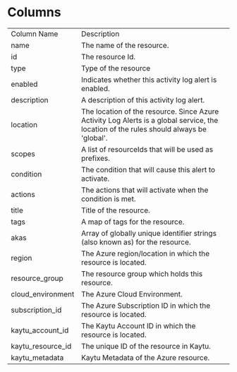 # Columns  

<table>
	<tr><td>Column Name</td><td>Description</td></tr>
	<tr><td>name</td><td>The name of the resource.</td></tr>
	<tr><td>id</td><td>The resource Id.</td></tr>
	<tr><td>type</td><td>Type of the resource</td></tr>
	<tr><td>enabled</td><td>Indicates whether this activity log alert is enabled.</td></tr>
	<tr><td>description</td><td>A description of this activity log alert.</td></tr>
	<tr><td>location</td><td>The location of the resource. Since Azure Activity Log Alerts is a global service, the location of the rules should always be 'global'.</td></tr>
	<tr><td>scopes</td><td>A list of resourceIds that will be used as prefixes.</td></tr>
	<tr><td>condition</td><td>The condition that will cause this alert to activate.</td></tr>
	<tr><td>actions</td><td>The actions that will activate when the condition is met.</td></tr>
	<tr><td>title</td><td>Title of the resource.</td></tr>
	<tr><td>tags</td><td>A map of tags for the resource.</td></tr>
	<tr><td>akas</td><td>Array of globally unique identifier strings (also known as) for the resource.</td></tr>
	<tr><td>region</td><td>The Azure region/location in which the resource is located.</td></tr>
	<tr><td>resource_group</td><td>The resource group which holds this resource.</td></tr>
	<tr><td>cloud_environment</td><td>The Azure Cloud Environment.</td></tr>
	<tr><td>subscription_id</td><td>The Azure Subscription ID in which the resource is located.</td></tr>
	<tr><td>kaytu_account_id</td><td>The Kaytu Account ID in which the resource is located.</td></tr>
	<tr><td>kaytu_resource_id</td><td>The unique ID of the resource in Kaytu.</td></tr>
	<tr><td>kaytu_metadata</td><td>Kaytu Metadata of the Azure resource.</td></tr>
</table>